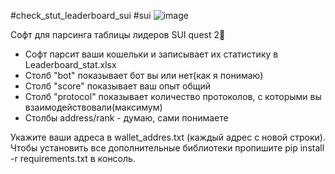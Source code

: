 #check_stut_leaderboard_sui #sui
![image](https://github.com/Irors/check_stut_leaderboard_sui/assets/81914651/44898338-6016-4cfc-b7bb-0cc1f1ca7d28)

Софт для парсинга таблицы лидеров SUI quest 2🐬

- Софт парсит ваши кошельки и записывает их статистику в Leaderboard_stat.xlsx
- Столб "bot" показывает бот вы или нет(как я понимаю)
- Столб "score" показывает ваш опыт общий
- Столб "protocol" показывает количество протоколов, с которыми вы взаимодействовали(максимум)
- Столбы address/rank - думаю, сами понимаете 

Укажите ваши адреса в wallet_addres.txt (каждый адрес с новой строки).
Чтобы установить все дополнительные библиотеки пропишите pip install -r requirements.txt в консоль.
